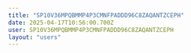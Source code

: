 ```yaml
---
title: "SP10V36MPQBMMP4P3CMNFPADDD96C8ZAQANTZCEPH"
date: 2025-04-17T10:56:00.700Z
user: SP10V36MPQBMMP4P3CMNFPADDD96C8ZAQANTZCEPH
layout: "users"
---
```

    